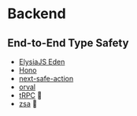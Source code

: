 # Backend

## End-to-End Type Safety

- [ElysiaJS Eden](/elysiajs/eden.md)
- [Hono](/honojs/README.md)
- [next-safe-action](https://next-safe-action.dev)
- [orval](https://github.com/orval-labs/orval)
- [tRPC](/trpc/README.md) 🌟
- [zsa](/zsa.md) 🌟
